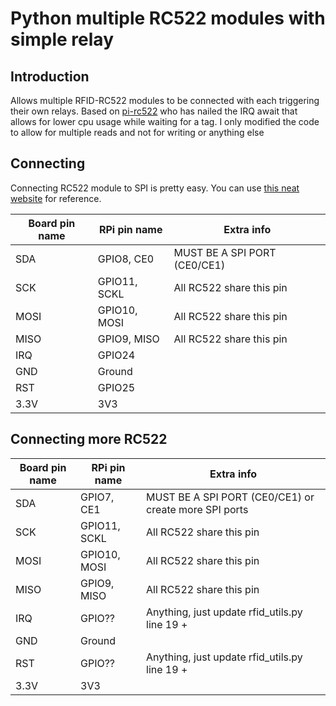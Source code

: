 # Python multiple RC522 modules with simple relay
## Introduction
Allows multiple RFID-RC522 modules to be connected with each triggering their own relays.
Based on [pi-rc522](https://github.com/ondryaso/pi-rc522/blob/master/) who has nailed the IRQ await that allows for lower cpu usage while waiting for a tag. I only modified the code to allow for multiple reads and not for writing or anything else
## Connecting
Connecting RC522 module to SPI is pretty easy. You can use [this neat website](http://pi.gadgetoid.com/pinout) for reference.

| Board pin name | RPi pin name | Extra info                   |
| -------------- | ------------ | ---------------------------- |
| SDA            | GPIO8, CE0   | MUST BE A SPI PORT (CE0/CE1) |
| SCK            | GPIO11, SCKL | All RC522 share this pin     |
| MOSI           | GPIO10, MOSI | All RC522 share this pin     |
| MISO           | GPIO9, MISO  | All RC522 share this pin     |
| IRQ            | GPIO24       |                              |
| GND            | Ground       |                              |
| RST            | GPIO25       |                              |
| 3.3V           | 3V3          |                              |

## Connecting more RC522

| Board pin name | RPi pin name | Extra info                                            |
| -------------- | ------------ | ----------------------------------------------------- |
| SDA            | GPIO7, CE1   | MUST BE A SPI PORT (CE0/CE1) or create more SPI ports |
| SCK            | GPIO11, SCKL | All RC522 share this pin                              |
| MOSI           | GPIO10, MOSI | All RC522 share this pin                              |
| MISO           | GPIO9, MISO  | All RC522 share this pin                              |
| IRQ            | GPIO??       | Anything, just update rfid_utils.py line 19 +         |
| GND            | Ground       |                                                       |
| RST            | GPIO??       | Anything, just update rfid_utils.py line 19 +         |
| 3.3V           | 3V3          |                                                       |
